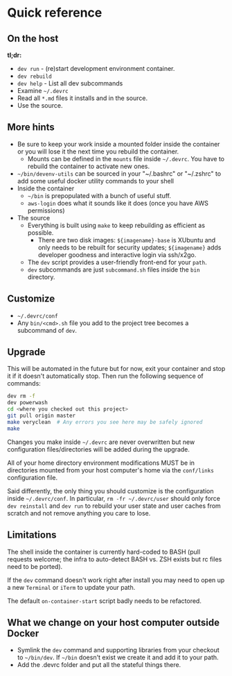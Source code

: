 # Quick reference

## On the host

**tl;dr:**

* `dev run` \- \(re\)start development environment container\.
* `dev rebuild`
* `dev help` \- List all dev subcommands
* Examine `~/.devrc`
* Read all `*.md` files it installs and in the source.
* Use the source.

## More hints

* Be sure to keep your work inside a mounted folder inside the container or you will lose it the next time you rebuild the container.
    * Mounts can be defined in the `mounts` file inside `~/.devrc`. You have to rebuild the container to activate new ones.
* `~/bin/devenv-utils` can be sourced in your "\~/.bashrc" or "\~/.zshrc" to add some useful docker utility commands to your shell
* Inside the container
    * `~/bin` is prepopulated with a bunch of useful stuff.
    * `aws-login` does what it sounds like it does (once you have AWS permissions)
* The source
    * Everything is built using `make` to keep rebuilding as efficient as possible.
        * There are two disk images: `${imagename}-base` is XUbuntu and only needs to be rebuilt for security updates; `${imagename}` adds developer goodness and interactive login via ssh/x2go.
    * The `dev` script provides a user-friendly front-end for your `path`.
    * `dev` subcommands are just `subcommand.sh` files inside the `bin` directory.

## Customize

* `~/.devrc/conf`
* Any `bin/<cmd>.sh` file you add to the project tree becomes a subcommand of `dev`.

## Upgrade

This will be automated in the future but for now, exit your container and stop it if it doesn't automatically stop. Then run the following sequence of commands:

``` bash
dev rm -f
dev powerwash
cd <where you checked out this project>
git pull origin master
make veryclean  # Any errors you see here may be safely ignored
make
```

Changes you make inside `~/.devrc` are never overwritten but new configuration files/directories will be added during the upgrade.

All of your home directory environment modifications MUST be in directories mounted from your host computer's home via the `conf/links` configuration file.

Said differently, the only thing you should customize is the configuration inside `~/.devrc/conf`. In particular, `rm -fr ~/.devrc/user` should only force `dev reinstall` and `dev run` to rebuild your user state and user caches from scratch and not remove anything you care to lose.

## Limitations

The shell inside the container is currently hard-coded to BASH (pull requests welcome; the infra to auto-detect BASH vs. ZSH exists but rc files need to be ported).

If the `dev` command doesn't work right after install you may need to open up a new `Terminal` or `iTerm` to update your path.

The default `on-container-start` script badly needs to be refactored.

## What we change on your host computer outside Docker

* Symlink the `dev` command and supporting libraries from your checkout to `~/bin/dev`. If `~/bin` doesn't exist we create it and add it to your path.
* Add the .devrc folder and put all the stateful things there.
